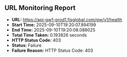## URL Monitoring Report

- **URL:** https://api-gw1-prod1.fisglobal.com/gw/v1/health
- **Start Time:** 2025-09-10T19:20:07.894199
- **End Time:** 2025-09-10T19:20:08.088025
- **Total Time Taken:** 0.193826 seconds
- **HTTP Status Code:** 403
- **Status:** Failure
- **Failure Reason:** HTTP Status Code: 403
